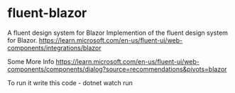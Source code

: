 # fluent-blazor
A fluent design system for Blazor
Implemention of the fluent design system for Blazor. https://learn.microsoft.com/en-us/fluent-ui/web-components/integrations/blazor


Some More Info
https://learn.microsoft.com/en-us/fluent-ui/web-components/components/dialog?source=recommendations&pivots=blazor

To run it write this code -
dotnet watch run

